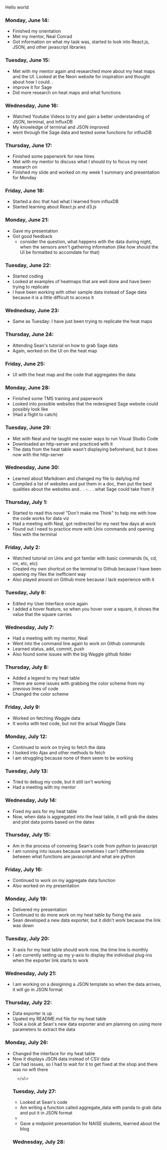 Hello world

### Monday, June 14: 
   - Finished my orientation 
   - Met my mentor, Neal Conrad
   - Got information on what my task was, started to look into React.js, JSON, and other javascript libraries 

### Tuesday, June 15: 
   - Met with my mentor again and researched more about my heat maps and the UI. Looked at the Neon website for inspiration and thought about how I could. . 
   - improve it for Sage 
   - Did more research on heat maps and what functions 
   
### Wednesday, June 16: 
   - Watched Youtube Videos to try and gain a better understanding of JSON, terminal, and InfluxDB 
   - My knowledge of terminal and JSON improved
   - went through the Sage data and tested some functions for influxDB

### Thursday, June 17: 
   - Finished some paperwork for new hires 
   - Met with my mentor to discuss what I should try to focus my next research on 
   - Finished my slide and worked on my week 1 summary and presentation for Monday
   
### Friday, June 18: 
   - Started a doc that had what I learned from influxDB
   - Started learning about React.js and d3.js 
   
### Monday, June 21: 
   - Gave my presentation 
   - Got good feedback
      - consider the question, what happens with the data during night, when the sensors aren't gathering information (like how should the UI be formatted to accomdate for that)
      
### Tuesday, June 22: 
   - Started coding
   - Looked at examples of heatmaps that are well done and have been trying to replicate
   - I have been working with other sample data instead of Sage data because it is a little difficult to access it
   
### Wednedsay, June 23: 
   - Same as Tuesday: I have just been trying to replicate the heat maps 
   
### Thursday, June 24: 
   - Attending Sean's tutorial on how to grab Sage data
   - Again, worked on the UI on the heat map
   
### Friday, June 25:
  - UI with the heat map and the code that aggregates the data
  
  
### Monday, June 28: 
  - Finished some TMS training and paperwork
  - Looked into possible websites that the redesigned Sage website could possibly look like 
  - (Had a flight to catch)

### Tuesday, June 29: 
  - Met with Neal and he taught me easier ways to run Visual Studio Code
  - Downloaded an http-server and practiced with it
  - The data from the heat table wasn't displaying beforehand, but it does now with the http-server
  
### Wednesday, June 30: 
   - Learned about Markdown and changed my file to dailylog.md
   - Compiled a list of websites and put them in a doc, then put the best qualities about the websites and.. . 
   -. . . what Sage could take from it 
   
### Thursday, July 1: 

   - Started to read this novel "Don't make me Think" to help me with how the code works for data viz 
   - Had a meeting with Neal, got redirected for my next few days at work
   - Found out I need to practice more with Unix commands and opening files with the terminal 
   
### Friday, July 2: 

   - Watched tutorial on Unix and got familar with basic commands (ls, cd, rm, etc, etc)
   - Created my own shortcut on the terminal to Github because I have been opening my files the inefficient way
   - Also played around on Github more because I lack experience with it 

<h3> Tuesday, July 6: </h3> 
<ul>
   <li>Edited my User Interface once again</li>
   <li>I added a hover feature, so when you hover over a square, it shows the value that the square carries </li>
   </ul>
   
  
<h3> Wednesday, July 7: </h3>
<ul>
<li>Had a meeting with my mentor, Neal </li>
<li>Went into the command line again to work on Github commands </li>
<li> Learned status, add, commit, push </li>
<li>Also found some issues with the big Waggle github folder </li>
</ul>

<h3> Thursday, July 8: </h3>
<ul>
   <li>Added a legend to my heat table</li>
   <li> There are some issues with grabbing the color scheme from my previous lines of code </li>
   <li> Changed the color scheme </li>
   </ul>
   
<h3> Friday, July 9: </h3>
<ul>
   <li> Worked on fetching Waggle data </li>
   <li> It works with test code, but not the actual Waggle Data </li>
   </ul>
   
<h3> Monday, July 12: </h3>
<ul>
   <li> Continued to work on trying to fetch the data </li>
   <li> I looked into Ajax and other methods to fetch </li>
   <li> I am struggling because none of them seem to be working </li>
   </ul>
   
<h3> Tuesday, July 13: </h3>
<ul>
   <li> Tried to debug my code, but it still isn't working </li>
   <li> Had a meeting with my mentor </li>
   </ul>
   
<h3> Wednesday, July 14: </h3>
   <ul>
      <li> Fixed my axis for my heat table </li>
      <li> Now, when data is aggregated into the heat table, it will grab the dates and plot data points based on the dates </li>
   </ul>
      
<h3> Thursday, July 15: </h3>
   <ul>
      <li> Am in the process of convering Sean's code from python to javascript </li>
      <li> I am running into issues because sometimes I can't differentiate between what functions are javascript and what are python </li> 
   </ul>
   
<h3> Friday, July 16: </h3>
   <ul> 
   <li>Continued to work on my aggregate data function </li> 
   <li> Also worked on my presentation </li>
   </ul>
   
<h3> Monday, July 19: </h3>
<ul>
   <li> Delivered my presentation </li>
   <li> Continued to do more work on my heat table by fixing the axis </li> 
   <li> Sean developed a new data exporter, but it didn't work because the link was down </li>
   </ul>
   
<h3> Tuesday, July 20: </h3>
<ul>
   <li> X-axis for my heat table should work now, the time line is monthly </li> 
   <li> I am currently setting up my y-axis to display the individual plug-ins when the exporter link starts to work </li> 
   </ul> 
   
<h3> Wednesday, July 21: </h3>
<ul> 
   <li> I am working on a desigining a JSON template so when the data arrives, it will go in JSON format </li> 
   </ul> 
   
<h3> Thursday, July 22: </h3>
<ul> 
   <li> Data exporter is up </li> 
   <li> Upated my README.md file for my heat table </li> 
   <li> Took a look at Sean's new data exporter and am planning on using more parameters to extract the data </li> 
   </ul>
   
<h3> Monday, July 26: </h3> 
<ul> 
   <li> Changed the interface for my heat table </li>
   <li> Now it displays JSON data instead of CSV data </li> 
   <li> Car had issues, so I had to wait for it to get fixed at the shop and there was no wifi there </li> 
      
      </ul>
      
<h3> Tuesday, July 27: </h3> 
<ul> 
   <li> Looked at Sean's code </li> 
   <li> Am writing a function called aggregate_data with panda to grab data and put it in JSON format <li> 
   <li> Gave a midpoint presentation for NAISE students, learned about the blog </li> 
   </ul> 
   
<h3> Wednesday, July 28: </h3> 

   

